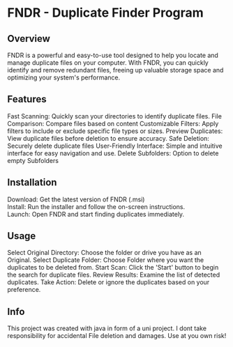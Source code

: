 # FNDR - Duplicate Finder Program
## Overview
FNDR is a powerful and easy-to-use tool designed to help you locate and manage duplicate files on your computer. With FNDR, you can quickly identify and remove redundant files, freeing up valuable storage space and optimizing your system's performance.

## Features
Fast Scanning: Quickly scan your directories to identify duplicate files.
File Comparison: Compare files based on content
Customizable Filters: Apply filters to include or exclude specific file types or sizes.
Preview Duplicates: View duplicate files before deletion to ensure accuracy.
Safe Deletion: Securely delete duplicate files
User-Friendly Interface: Simple and intuitive interface for easy navigation and use.
Delete Subfolders: Option to delete empty Subfolders

## Installation
Download: Get the latest version of FNDR (.msi)  
Install: Run the installer and follow the on-screen instructions.  
Launch: Open FNDR and start finding duplicates immediately.  

## Usage
Select Original Directory: Choose the folder or drive you have as an Original.
Select Duplicate Folder: Choose Folder where you want the duplicates to be deleted from.
Start Scan: Click the 'Start' button to begin the search for duplicate files.
Review Results: Examine the list of detected duplicates.
Take Action: Delete or ignore the duplicates based on your preference.

## Info
This project was created with java in form of a uni project. I dont take responsibility for accidental File deletion and damages.
Use at you own risk!
